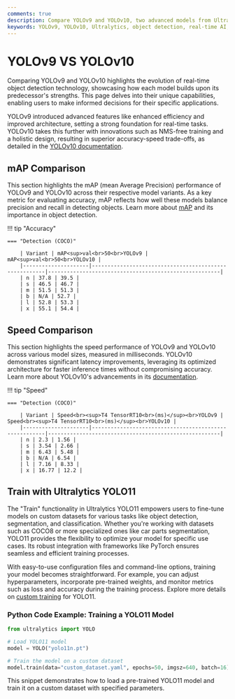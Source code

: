 ```yaml
---
comments: true
description: Compare YOLOv9 and YOLOv10, two advanced models from Ultralytics, to explore their improvements in object detection, real-time AI, and edge AI. Discover how these models redefine efficiency and accuracy in computer vision applications.
keywords: YOLOv9, YOLOv10, Ultralytics, object detection, real-time AI, edge AI, computer vision
---
```


# YOLOv9 VS YOLOv10

Comparing YOLOv9 and YOLOv10 highlights the evolution of real-time object detection technology, showcasing how each model builds upon its predecessor's strengths. This page delves into their unique capabilities, enabling users to make informed decisions for their specific applications.

YOLOv9 introduced advanced features like enhanced efficiency and improved architecture, setting a strong foundation for real-time tasks. YOLOv10 takes this further with innovations such as NMS-free training and a holistic design, resulting in superior accuracy-speed trade-offs, as detailed in the [YOLOv10 documentation](https://docs.ultralytics.com/models/yolov10/).

## mAP Comparison

This section highlights the mAP (mean Average Precision) performance of YOLOv9 and YOLOv10 across their respective model variants. As a key metric for evaluating accuracy, mAP reflects how well these models balance precision and recall in detecting objects. Learn more about [mAP](https://www.ultralytics.com/glossary/mean-average-precision-map) and its importance in object detection.

!!! tip "Accuracy"

    === "Detection (COCO)"

    	| Variant | mAP<sup>val<br>50<br>YOLOv9 | mAP<sup>val<br>50<br>YOLOv10 |
    	|---------------------|-------------------------------------------------------|-------------------------------------------------------|
    	| n | 37.8 | 39.5 |
    	| s | 46.5 | 46.7 |
    	| m | 51.5 | 51.3 |
    	| b | N/A | 52.7 |
    	| l | 52.8 | 53.3 |
    	| x | 55.1 | 54.4 |

## Speed Comparison

This section highlights the speed performance of YOLOv9 and YOLOv10 across various model sizes, measured in milliseconds. YOLOv10 demonstrates significant latency improvements, leveraging its optimized architecture for faster inference times without compromising accuracy. Learn more about YOLOv10's advancements in its [documentation](https://docs.ultralytics.com/models/yolov10/).

!!! tip "Speed"

    === "Detection (COCO)"

    	| Variant | Speed<br><sup>T4 TensorRT10<br>(ms)</sup><br>YOLOv9 | Speed<br><sup>T4 TensorRT10<br>(ms)</sup><br>YOLOv10 |
    	|---------------------|-------------------------------------------------------|-------------------------------------------------------|
    	| n | 2.3 | 1.56 |
    	| s | 3.54 | 2.66 |
    	| m | 6.43 | 5.48 |
    	| b | N/A | 6.54 |
    	| l | 7.16 | 8.33 |
    	| x | 16.77 | 12.2 |

## Train with Ultralytics YOLO11

The "Train" functionality in Ultralytics YOLO11 empowers users to fine-tune models on custom datasets for various tasks like object detection, segmentation, and classification. Whether you're working with datasets such as COCO8 or more specialized ones like car parts segmentation, YOLO11 provides the flexibility to optimize your model for specific use cases. Its robust integration with frameworks like PyTorch ensures seamless and efficient training processes.

With easy-to-use configuration files and command-line options, training your model becomes straightforward. For example, you can adjust hyperparameters, incorporate pre-trained weights, and monitor metrics such as loss and accuracy during the training process. Explore more details on [custom training](https://docs.ultralytics.com/modes/train/) for YOLO11.

### Python Code Example: Training a YOLO11 Model

```python
from ultralytics import YOLO

# Load YOLO11 model
model = YOLO("yolo11n.pt")

# Train the model on a custom dataset
model.train(data="custom_dataset.yaml", epochs=50, imgsz=640, batch=16)
```

This snippet demonstrates how to load a pre-trained YOLO11 model and train it on a custom dataset with specified parameters.
